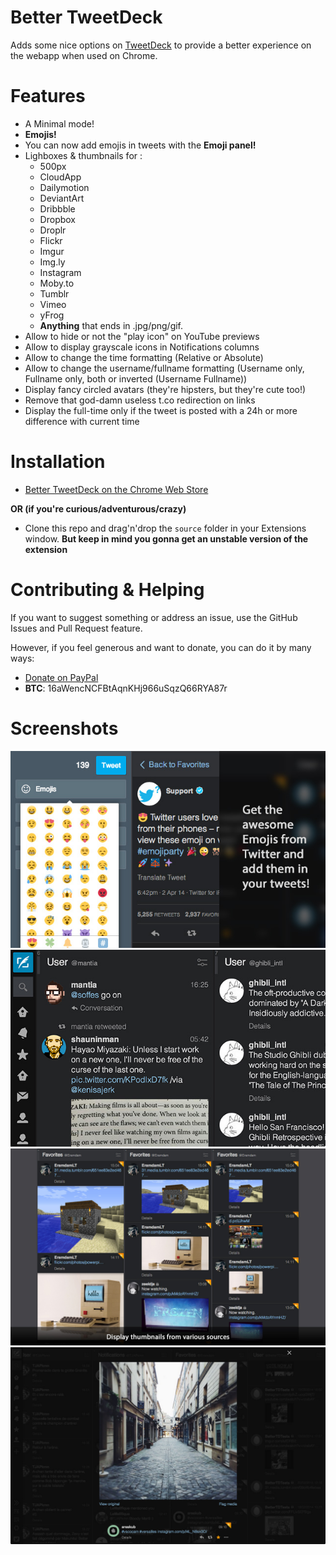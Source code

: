 Better TweetDeck
===============

Adds some nice options on [TweetDeck](http://tweetdeck.twitter.com) to provide a better experience on the webapp when used on Chrome.

Features
===============

+ A Minimal mode!
+ **Emojis!**
+ You can now add emojis in tweets with the **Emoji panel!**
+ Lighboxes & thumbnails for :
    + 500px
    + CloudApp
    + Dailymotion
    + DeviantArt
    + Dribbble
    + Dropbox
    + Droplr
    + Flickr
    + Imgur
    + Img.ly
    + Instagram
    + Moby.to
    + Tumblr
    + Vimeo
    + yFrog
    + **Anything** that ends in .jpg/png/gif.
+ Allow to hide or not the "play icon" on YouTube previews
+ Allow to display grayscale icons in Notifications columns
+ Allow to change the time formatting (Relative or Absolute)
+ Allow to change the username/fullname formatting (Username only, Fullname only, both or inverted (Username Fullname))
+ Display fancy circled avatars (they're hipsters, but they're cute too!)
+ Remove that god-damn useless t.co redirection on links
+ Display the full-time only if the tweet is posted with a 24h or more difference with current time

Installation
===============

+ [Better TweetDeck on the Chrome Web Store](https://chrome.google.com/webstore/detail/better-tweetdeck/micblkellenpbfapmcpcfhcoeohhnpob)

**OR (if you're curious/adventurous/crazy)**

+ Clone this repo and drag'n'drop the `source` folder in your Extensions window. **But keep in mind you gonna get an unstable version of the extension**

Contributing & Helping
===============

If you want to suggest something or address an issue, use the GitHub Issues and Pull Request feature.

However, if you feel generous and want to donate, you can do it by many ways:

+ [Donate on PayPal](https://www.paypal.com/cgi-bin/webscr?cmd=_s-xclick&hosted_button_id=RRY2KKZLNBJDG)
+ **BTC**: 16aWencNCFBtAqnKHj966uSqzQ66RYA87r

Screenshots
===============

![](emojis.jpg)
![](btd-customization.jpg)
![](bettertweetdeck-thumbnails.png)
![](bettertweetdeck-lightboxes.png)
